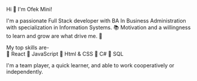 Hi 👋 I'm Ofek Mini! 

I'm a passionate Full Stack developer with BA In Business Administration with specialization in Information Systems. :books:
Motivation and a willingness to learn and grow are what drive me. :muscle:

My top skills are-  
:pushpin: React
:pushpin: JavaScript
:pushpin: Html & CSS
:pushpin: C#
:pushpin: SQL

I'm a team player, a quick learner, and able to work cooperatively or independently.
